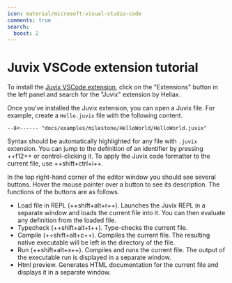 ```yaml
---
icon: material/microsoft-visual-studio-code
comments: true
search:
  boost: 2
---
```


# Juvix VSCode extension tutorial

To install the [Juvix VSCode extension][vscode-marketplace], click on the "Extensions" button
in the left panel and search for the "Juvix" extension by Heliax.

Once you've installed the Juvix extension, you can open a Juvix file.
For example, create a `Hello.juvix` file with the following content.

```juvix
--8<------ "docs/examples/milestone/HelloWorld/HelloWorld.juvix"
```

Syntax should be automatically highlighted for any file with `.juvix`
extension. You can jump to the definition of an identifier by pressing
++f12++ or control-clicking it. To apply the Juvix code formatter to the
current file, use ++shift+ctrl+i++.

In the top right-hand corner of the editor window you should see several
buttons. Hover the mouse pointer over a button to see its description.
The functions of the buttons are as follows.

- Load file in REPL (++shift+alt+r++). Launches the Juvix REPL in a
  separate window and loads the current file into it. You can then
  evaluate any definition from the loaded file.
- Typecheck (++shift+alt+t++). Type-checks the current file.
- Compile (++shift+alt+c++). Compiles the current file. The resulting
  native executable will be left in the directory of the file.
- Run (++shift+alt+x++). Compiles and runs the current file. The output of
  the executable run is displayed in a separate window.
- Html preview. Generates HTML documentation for the current file and
  displays it in a separate window.

[vscode-marketplace]: https://marketplace.visualstudio.com/items?itemName=heliax.juvix-mode
